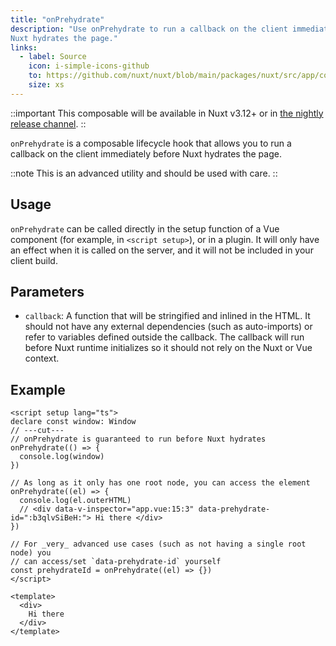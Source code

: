```yaml
---
title: "onPrehydrate"
description: "Use onPrehydrate to run a callback on the client immediately before
Nuxt hydrates the page."
links:
  - label: Source
    icon: i-simple-icons-github
    to: https://github.com/nuxt/nuxt/blob/main/packages/nuxt/src/app/composables/ssr.ts
    size: xs
---
```


::important
This composable will be available in Nuxt v3.12+ or in [the nightly release channel](/docs/guide/going-further/nightly-release-channel).
::

`onPrehydrate` is a composable lifecycle hook that allows you to run a callback on the client immediately before
Nuxt hydrates the page.

::note
This is an advanced utility and should be used with care.
::

## Usage

`onPrehydrate` can be called directly in the setup function of a Vue component (for example, in `<script setup>`), or in a plugin.
It will only have an effect when it is called on the server, and it will not be included in your client build.

## Parameters

- `callback`: A function that will be stringified and inlined in the HTML. It should not have any external
dependencies (such as auto-imports) or refer to variables defined outside the callback. The callback will run
before Nuxt runtime initializes so it should not rely on the Nuxt or Vue context.

## Example

```vue twoslash [app.vue]
<script setup lang="ts">
declare const window: Window
// ---cut---
// onPrehydrate is guaranteed to run before Nuxt hydrates
onPrehydrate(() => {
  console.log(window)
})

// As long as it only has one root node, you can access the element
onPrehydrate((el) => {
  console.log(el.outerHTML)
  // <div data-v-inspector="app.vue:15:3" data-prehydrate-id=":b3qlvSiBeH:"> Hi there </div>
})

// For _very_ advanced use cases (such as not having a single root node) you
// can access/set `data-prehydrate-id` yourself
const prehydrateId = onPrehydrate((el) => {})
</script>

<template>
  <div>
    Hi there
  </div>
</template>
```
